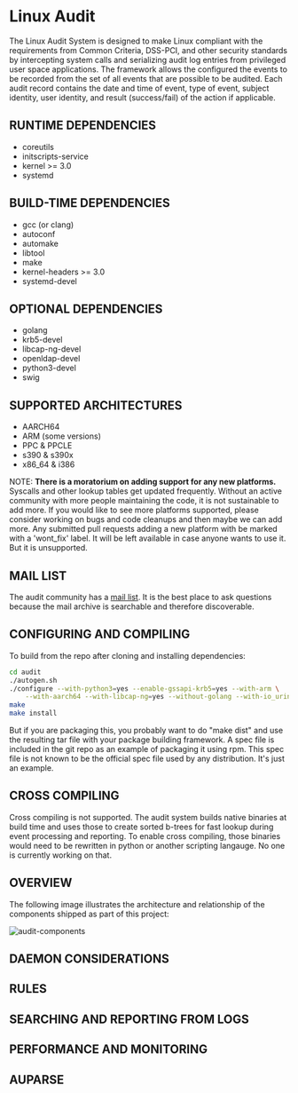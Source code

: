 Linux Audit
===========

The Linux Audit System is designed to make Linux compliant with the requirements from Common Criteria, DSS-PCI, and other security standards by intercepting system calls and serializing audit log entries from privileged user space applications. The framework allows the configured the events to be recorded from the set of all events that are possible to be audited. Each audit record contains the date and time of event, type of event, subject identity, user identity, and result (success/fail) of the action if applicable.

RUNTIME DEPENDENCIES
--------------------
* coreutils
* initscripts-service
* kernel >= 3.0 
* systemd

BUILD-TIME DEPENDENCIES
-----------------------
* gcc (or clang)
* autoconf
* automake
* libtool
* make
* kernel-headers >= 3.0
* systemd-devel

OPTIONAL DEPENDENCIES
---------------------
* golang
* krb5-devel
* libcap-ng-devel
* openldap-devel
* python3-devel
* swig

SUPPORTED ARCHITECTURES
-----------------------
* AARCH64
* ARM (some versions)
* PPC & PPCLE
* s390 & s390x
* x86_64 & i386

NOTE: **There is a moratorium on adding support for any new platforms.** Syscalls and other lookup tables get updated frequently. Without an active community with more people maintaining the code, it is not sustainable to add more. If you would like to see more platforms supported, please consider working on bugs and code cleanups and then maybe we can add more. Any submitted pull requests adding a new platform with be marked with a 'wont_fix' label. It will be left available in case anyone wants to use it. But it is unsupported.

MAIL LIST
---------
The audit community has a [mail list](http://www.redhat.com/mailman/listinfo/linux-audit). It is the best place to ask questions because the mail archive is searchable and therefore discoverable.

CONFIGURING AND COMPILING
-------------------------

To build from the repo after cloning and installing dependencies:

```bash
cd audit
./autogen.sh
./configure --with-python3=yes --enable-gssapi-krb5=yes --with-arm \
    --with-aarch64 --with-libcap-ng=yes --without-golang --with-io_uring
make
make install
```

But if you are packaging this, you probably want to do "make dist" and
use the resulting tar file with your package building framework. A spec file
is included in the git repo as an example of packaging it using rpm. This
spec file is not known to be the official spec file used by any distribution.
It's just an example.

CROSS COMPILING
---------------
Cross compiling is not supported. The audit system builds native binaries at
build time and uses those to create sorted b-trees for fast lookup during
event processing and reporting. To enable cross compiling, those binaries
would need to be rewritten in python or another scripting langauge. No one is
currently working on that.

OVERVIEW
--------
The following image illustrates the architecture and relationship of the components shipped as part of this project:

![audit-components](https://github.com/linux-audit/audit-userspace/blob/assets/audit-components.png)

DAEMON CONSIDERATIONS
---------------------

RULES
-----

SEARCHING AND REPORTING FROM LOGS
---------------------------------

PERFORMANCE AND MONITORING
--------------------------

AUPARSE
-------

